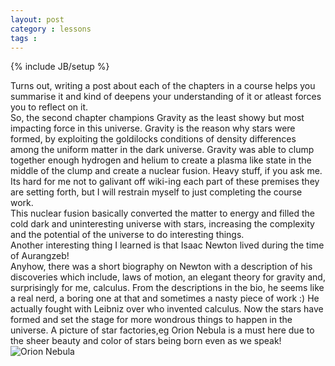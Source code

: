 ```yaml
---
layout: post
category : lessons
tags : 
---
```

{% include JB/setup %}

Turns out, writing a post about each of the chapters in a course helps you summarise it and kind of deepens your understanding of it or atleast forces you to reflect on it.  
So, the second chapter champions Gravity as the least showy but most impacting force in this universe. Gravity is the reason why stars were formed, by exploiting the goldilocks conditions of density differences among the uniform matter in the dark universe. Gravity was able to clump together enough hydrogen and helium to create a plasma like state in the middle of the clump and create a nuclear fusion. Heavy stuff, if you ask me. Its hard for me not to galivant off wiki-ing each part of these premises they are setting forth, but I will restrain myself to just completing the course work.  
This nuclear fusion basically converted the matter to energy and filled the cold dark and uninteresting universe with stars, increasing the complexity and the potential of the universe to do interesting things.  
Another interesting thing I learned is that Isaac Newton lived during the time of Aurangzeb!  
Anyhow, there was a short biography on Newton with a description of his discoveries which include, laws of motion, an elegant theory for gravity and, surprisingly for me, calculus. From the descriptions in the bio, he seems like a real nerd, a boring one at that and sometimes a nasty piece of work :) He actually fought with Leibniz over who invented calculus. 
Now the stars have formed and set the stage for more wondrous things to happen in the universe.
A picture of star factories,eg Orion Nebula is a must here due to the sheer beauty and color of stars being born even as we speak!
![Orion Nebula](http://i.space.com/images/i/000/023/638/i02/orion-nebula.jpg)
